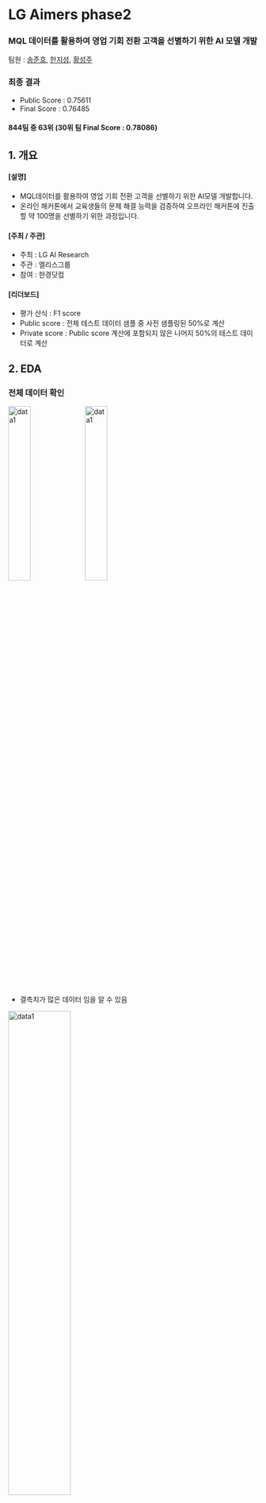 # LG Aimers phase2

### MQL 데이터를 활용하여 영업 기회 전환 고객을 선별하기 위한 AI 모델 개발
팀원 : [송준호](https://github.com/Junoflows), [한지성](https://github.com/jisung99), [황성주](https://github.com/svng-zu)

### 최종 결과
+ Public Score : 0.75611
+ Final Score : 0.76485

#### 844팀 중 63위 (30위 팀 Final Score : 0.78086)


## 1. 개요
#### [설명]
+ MQL데이터를 활용하여 영업 기회 전환 고객을 선별하기 위한 AI모델 개발합니다.
+ 온라인 해커톤에서 교육생들의 문제 해결 능력을 검증하여 오프라인 해커톤에 진출할 약 100명을 선별하기 위한 과정입니다.

#### [주최 / 주관]
+ 주최 : LG AI Research
+ 주관 : 엘리스그룹
+ 참여 : 한경닷컴

#### [리더보드]
+ 평가 산식 : F1 score
+ Public score : 전체 테스트 데이터 샘플 중 사전 샘플링된 50%로 계산
+ Private score : Public score 계산에 포함되지 않은 나머지 50%의 테스트 데이터로 계산
  
## 2. EDA
### 전체 데이터 확인
<img src="https://github.com/svng-zu/LG-AIMERS/assets/70852514/9bae032e-b21f-42cf-bb43-fda2c30f461e" alt="data1" width="30%" height="30%">
<img src="https://github.com/svng-zu/LG-AIMERS/assets/70852514/06ec7602-f1b7-4223-9e87-240d15f620f9" alt="data1" width="30%" height="30%"> <br/>

+ 결측치가 많은 데이터 임을 알 수 있음

<img src="https://github.com/svng-zu/LG-AIMERS/assets/70852514/fc7496a8-71a4-4e15-9745-3ab54bb6fa59" alt="data1" width="50%" height="50%">

+ 타겟 변수 is_converted 의 True, False 비율이 약 11: 1로 불균형이 있음을 알 수 있음
+ 클래스 불균형 데이터는 모델 학습 시 과적합의 위험이 큼
  + 언더샘플링으로 해결

<br/>

### 범주형 변수
<img src="https://github.com/svng-zu/LG-AIMERS/assets/70852514/c3bd18ae-8371-4e30-8cad-2c185750fd4c" alt="data" width=30% height=30%>
<img src="https://github.com/svng-zu/LG-AIMERS/assets/70852514/ee3fd6df-0429-46b3-927c-ac8293a9e9bf" alt="data" width=30% height=30%>
<img src="https://github.com/svng-zu/LG-AIMERS/assets/70852514/fdb061c3-9a6c-4c4c-aa0f-f3c916246ef3" alt="data" width=30% height=30%>

+ 대부분의 변수에서 희소 범주의 개수가 많음
+ 희소 범주들은 모델 학습 시 트리의 깊이가 깊어지고 과적합으로 모델 성능 저하시킴
  + 희소 범주를 '기타' 범주로 처리

### 수치형 변수
<img src="https://github.com/svng-zu/LG-AIMERS/assets/70852514/ccff87f9-e838-4de0-aec4-47fe1caab7e8" alt="data" width=50% height=50%>

<br/>

#### 상관계수
<img src="https://github.com/svng-zu/LG-AIMERS/assets/70852514/5d40481f-2a2b-4191-be82-bd957a022311" alt="data" width=50% height=50%>

+ 변수간의 상관성이 적음을 알 수 있음
  
<br/>

## 3. 데이터 전처리
### 컬럼 삭제
+ 중복 변수 제거 : customer_country.1
+ 결측치가 과반인 변수는 제거 : product_subcategory, product_modelname, business_area, business_subarea
+ 변수 중요도가 매우 낮은 변수 제거 : id_strategic_ver, it_strategic_ver, idit_strategic_ver, ver_cus, ver_pro

<img src="https://github.com/svng-zu/LG-AIMERS/assets/70852514/0b20e0d1-c783-4a7f-a6d9-bcb66c09792e" alt="data" width=70% height=70%>

### 같은 의미의 다른 데이터는 같은 범주로 처리
+ etc, other, others $\rightarrow$ etc
+ end-customer, end customer, end-user $\rightarrow$ end_user

<br/>

### 개수가 1개인 범주들을 기타 처리
+ 결측치와는 다르게 처리

<br/>

### 결측치 처리
+ 수치형 데이터는 0 대체해도 무방 했음
+ 범주형은 None이라는 문자열로 범주처럼 처리
<br/>

## 4. 모델링

### 모델 선택
#### autoML - pycaret 사용

__pycaret__ <br/>
ML workflow을 자동화 하는 opensource library로 여러 머신러닝 task에서 사용하는 모델들을 하나의 환경에서 비교하고 튜닝하는 등 간단한 코드를 통해 편리하게 사용할 수 있도록 자동화환 라이브러리

#### autoML 실행결과
<img src="https://github.com/svng-zu/LG-AIMERS/assets/70852514/1571c80d-74b2-40ce-bf06-91e4caea475e" alt="data" width=70% height=70%>

+ 각 모델에 대해서 어떤 모델을, 몇 개를 조합할 것인지에 대한 실험이 필요

<br/>

## 5. 과적합 핸들링

### 1. 언더샘플링
+ 타겟 변수의 True와 False 값의 비율이 약 11:1로 클래스 불균형이 심한 상태임
+ 이를 그대로 학습하게 되면 False 클래스에 편향된 모델이 되기 때문에 오버 샘플링 / 언더 샘플링을 진행
+ 실험 결과 언더 샘플링의 F1-score가 더 높아 언더 샘플링을 진행

정보 손실의 위험 $\rightarrow$ 앙상블 + 보팅으로 해결

<img src="https://github.com/svng-zu/LG-AIMERS/assets/70852514/cec9466f-2b4e-4ecc-9aae-41c4f86337ef" alt="data" width=50% height=50% left=0>

+ public score 0.2.. 에서 0.6 대로 상승

<br/>

### 2. 앙상블
+ 여러개의 예측 모델을 결합하여 과적합을 줄이고 모델을 일반화하는 방법
+ 앞서 고른 상위 5개 모델을 앙상블하여 모델 일반화 진행 함.

<br/>

### 3. 모델 학습 시 편향되어 학습되는 요인 찾기
+ train 데이터에서 customer_idx = 25096 의 경우 영업 횟수 2421 모두 성공한 것으로 관측됨. 
+ train 데이터의 True 개수가 4850개 임을 생각하면 위 idx에 편향되어 학습된다고 판단함
+ pubilc score 0.7대로 상승

<br/>

### 4. Voting
+ 언더 샘플링 시 정보손실의 문제가 있음.
+ False 데이터 54449 개를 랜덤 셔플 후, 모두 20등분하고 True와 합쳐 클래스 비율이 1:1인 데이터셋 20개를 생성.
+ 각 셔플의 모델에서의 결과를 확률로 받은 후 0, 1 클래스의 확률을 평균을 내어 최종 결과로 생성 (Soft voting)
$\rightarrow$ public score 0.02 정도 상승을 보임

<br/>

## 6. AB test
![image](https://github.com/Junoflows/LG_Aimers_phase2/assets/108385417/2717cbda-04ff-43da-87d6-7e2d8b8ca309)

+ 모델 학습은 GridSearch를 이용

<br/>

## 7. 결과 및 리뷰

### 모델 선택
앞서 선택한 5개 모델 중 5개, 3개, 1개로 나누어 앙상블 후 가장 public score가 높은 모델 선택
+ 'xgb' 1개 사용시 가장 성능이 높음.

### 리뷰
+ 실제 현업에서 사용하는 데이터는 전처리에 많은 시간을 쏟아야 한다는 것을 느낌
+ 과적합을 해결하기 위해 많은 고민을 했고 그 과정에서 데이터와 모델에 대한 이해를 키울 수 있었음
+ AutoML 의 pycaret 을 일찍 적용했더라면 실험 과정의 튜닝 시간을 효율적으로 사용했을 것 같음
+ 임의로 설정한 값들에 대해 정확한 튜닝을 하지 못하였던 것이 아쉬움(시간 및 제출 횟수 부족)

